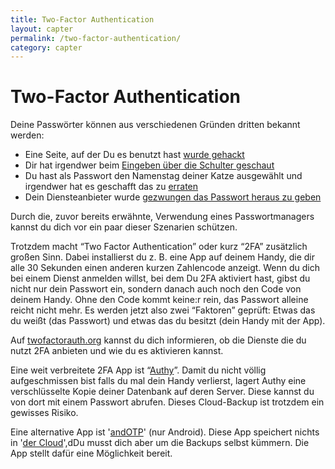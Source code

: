 ```yaml
---
title: Two-Factor Authentication
layout: capter
permalink: /two-factor-authentication/
category: capter
---
```

# Two-Factor Authentication
Deine Passwörter können aus verschiedenen Gründen dritten bekannt werden:
  - Eine Seite, auf der Du es benutzt hast [wurde gehackt](https://www.zeit.de/digital/datenschutz/2019-01/datenleak-email-passwoerter-internet-it-sicherheit) 
  - Dir hat irgendwer beim [Eingeben über die Schulter geschaut](https://en.wikipedia.org/wiki/Shoulder_surfing_(computer_security))
  - Du hast als Passwort den Namenstag deiner Katze ausgewählt und irgendwer hat es geschafft das zu [erraten](https://en.wikipedia.org/wiki/Brute-force_attack)
  - Dein Diensteanbieter wurde [gezwungen das Passwort heraus zu geben](https://netzpolitik.org/2020/bundesregierung-beschliesst-pflicht-zur-passwortherausgabe/)

Durch die, zuvor bereits erwähnte, Verwendung eines Passwortmanagers kannst du dich vor ein paar dieser Szenarien schützen.

Trotzdem macht “Two Factor Authentication” oder kurz “2FA” zusätzlich großen Sinn.
Dabei installierst du z. B. eine App auf deinem Handy, die dir alle 30 Sekunden einen anderen kurzen Zahlencode anzeigt.
Wenn du dich bei einem Dienst anmelden willst, bei dem Du 2FA aktiviert hast, gibst du nicht nur dein Passwort ein, sondern danach auch noch den Code von deinem Handy.
Ohne den Code kommt keine:r rein, das Passwort alleine reicht nicht mehr.
Es werden jetzt also zwei “Faktoren” geprüft: Etwas das du weißt (das Passwort) und etwas das du besitzt (dein Handy mit der App).

Auf [twofactorauth.org](https://twofactorauth.org/) kannst du dich informieren, ob die Dienste die du nutzt 2FA anbieten und wie du es aktivieren kannst. 

Eine weit verbreitete 2FA App ist “[Authy](https://www.authy.com/)”.
Damit du nicht völlig aufgeschmissen bist falls du mal dein Handy verlierst, lagert Authy eine verschlüsselte Kopie deiner Datenbank auf deren Server.
Diese kannst du von dort mit einem Passwort abrufen. Dieses Cloud-Backup ist trotzdem ein gewisses Risiko.

Eine alternative App ist '[andOTP](https://github.com/andOTP/andOTP)' (nur Android).
Diese App speichert nichts in '[der Cloud](https://fsfe.org/contribute/promopics/thereisnocloud-bluecolor-preview.png)',dDu musst dich aber um die Backups selbst kümmern. 
Die App stellt dafür eine Möglichkeit bereit.
